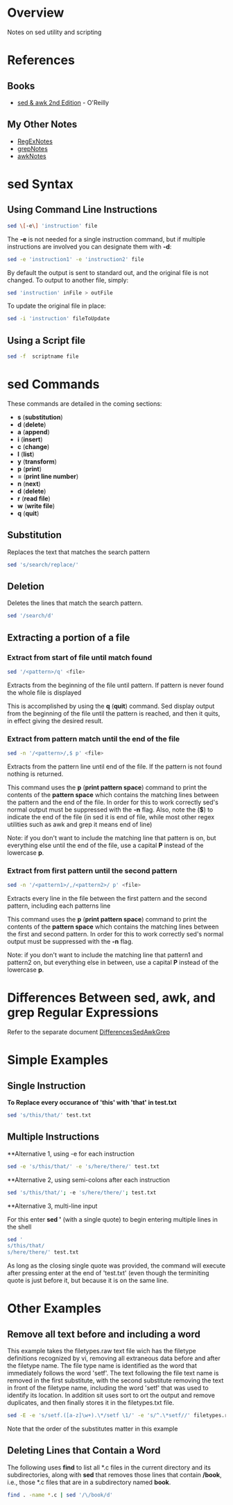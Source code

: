 # Overview

Notes on sed utility and scripting

# References

## Books

* [sed & awk 2nd Edition](https://www.amazon.com/sed-awk-Dale-Dougherty/dp/1565922255/ref=cm_cr_arp_d_product_top?ie=UTF8) - O'Reilly

## My Other Notes

* [RegExNotes](https://github.com/GitLeeRepo/RegExNotes/blob/master/RegExNotes.md#overview)
* [grepNotes](https://github.com/GitLeeRepo/SedAwkAndGrepNotes/blob/master/grepNotes.md#overview)
* [awkNotes](https://github.com/GitLeeRepo/SedAwkAndNotes/blob/master/awkNotes.md#overview)

# sed Syntax

## Using Command Line Instructions

```bash
sed \[-e\] 'instruction' file
```

The **-e** is not needed for a single instruction command, but if multiple instructions are involved you can designate them with **-d**:

```bash
sed -e 'instruction1' -e 'instruction2' file
```

By default the output is sent to standard out, and the original file is not changed.  To output to another file, simply:

```bash
sed 'instruction' inFile > outFile
```

To update the original file in place:

```bash
sed -i 'instruction' fileToUpdate
```

## Using a Script file

```bash
sed -f  scriptname file
```

# sed Commands

These commands are detailed in the coming sections:

* **s** (**substitution**)
* **d** (**delete**)
* **a** (**append**)
* **i** (**insert**)
* **c** (**change**)
* **l** (**list**)
* **y** (**transform**)
* **p** (**print**)
* **=** (**print line number**)
* **n** (**next**)
* **d** (**delete**)
* **r** (**read file**)
* **w** (**write file**)
* **q** (**quit**)

## Substitution

Replaces the text that matches the search pattern

```bash
sed 's/search/replace/'
```

## Deletion

Deletes the lines that match the search pattern.

```bash
sed '/search/d'
```

## Extracting a portion of a file

### Extract from start of file until match found

```bash
sed '/<pattern>/q' <file>
```
Extracts from the beginning of the file until pattern.  If pattern is never found the whole file is displayed

This is accomplished by using the **q** (**quit**) command.  Sed display output from the beginning of the file until the pattern is reached, and then it quits, in effect giving the desired result.

### Extract from pattern match until the end of the file

```bash
sed -n '/<pattern>/,$ p' <file>
```
Extracts from the pattern line until end of the file.  If the pattern is not found nothing is returned.

This command uses the **p** (**print pattern space**) command to print the contents of the **pattern space** which contains the matching lines between the pattern and the end of the file.  In order for this to work correctly sed's normal output must be suppressed with the **-n** flag.  Also, note the (**$**) to indicate the end of the file (in sed it is end of file, while most other regex utilities such as awk and grep it means end of line)

Note: if you don't want to include the matching line that pattern is on, but everything else until the end of the file, use a capital **P** instead of the lowercase **p**.

### Extract from first pattern until the second pattern

```bash
sed -n '/<pattern1>/,/<pattern2>/ p' <file>
```
Extracts every line in the file between the first pattern and the second pattern, including each patterns line

This command uses the **p** (**print pattern space**) command to print the contents of the **pattern space** which contains the matching lines between the first and second pattern.  In order for this to work correctly sed's normal output must be suppressed with the **-n** flag.

Note: if you don't want to include the matching line that pattern1 and pattern2 on, but everything else in between, use a capital **P** instead of the lowercase **p**.

# Differences Between sed, awk, and grep Regular Expressions

Refer to the separate document [DifferencesSedAwkGrep](https://github.com/GitLeeRepo/SedAwkAndGrepNotes/blob/master/DifferencesSedAwkGrep.md#overview)

# Simple Examples

## Single Instruction

**To Replace every occurance of 'this' with 'that' in test.txt**
```bash
sed 's/this/that/' test.txt
```

## Multiple Instructions

**Alternative 1, using -e for each instruction
```bash
sed -e 's/this/that/' -e 's/here/there/' test.txt
```

**Alternative 2, using semi-colons after each instruction
```bash
sed 's/this/that/'; -e 's/here/there/'; test.txt
```

**Alternative 3, multi-line input

For this enter **sed '** (with a single quote) to begin entering multiple lines in the shell
```bash
sed '
s/this/that/
s/here/there/' test.txt
```
As long as the closing single quote was provided, the command will execute after pressing enter at the end of 'test.txt' (even though the terminiting quote is just before it, but because it is on the same line.

# Other Examples

## Remove all text before and including a word

This example takes the filetypes.raw text file wich has the filetype definitions recognized by vi, removing all extraneous data before and after the filetype name.  The file type name is identified as the word that immediately follows the word 'setf'.  The text following the file text name is removed in the first substitute, with the second substitute removing the text in front of the filetype name, including the word 'setf' that was used to identify its location.  In addition sit uses sort to ort the output and remove duplicates, and then finally stores it in the filetypes.txt file.

```bash
sed -E -e 's/setf.([a-z]\w+).\*/setf \1/' -e 's/^.\*setf//' filetypes.raw | sort -u > filetypes.txt
```
Note that the order of the substitutes matter in this example

## Deleting Lines that Contain a Word

The following uses **find** to list all *.c files in the current directory and its subdirectories, along with **sed** that removes those lines that contain **/book**, i.e., those *.c files that are in a subdirectory named **book**.

```bash
find . -name *.c | sed '/\/book/d'
```

